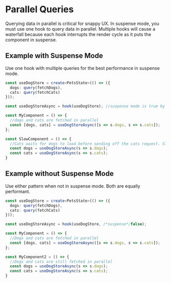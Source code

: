 # Parallel Queries

Querying data in parallel is critical for snappy UX. In suspense mode, you must use one hook to query data in parallel. Multiple hooks will cause a waterfall because each hook interrupts the render cycle as it puts the component in suspense.

## Example with Suspense Mode

Use one hook with multiple queries for the best performance in suspense mode.

```typescript {10}
const useDogStore = create<PetsState>(() => ({
  dogs: query(fetchDogs),
  cats: query(fetchCats)
}));

const useDogStoreAsync = hook(useDogStore); //suspense mode is true by default

const MyComponent = () => {
  //dogs and cats are fetched in parallel
  const [dogs, cats] = useDogStoreAsync([s => s.dogs, s => s.cats]);
};

const SlowComponent = () => {
  //Cats waits for dogs to load before sending off the cats request. Slow!!!
  const dogs = useDogStoreAsync(s => s.dogs);
  const cats = useDogStoreAsync(s => s.cats);
}
```

## Example without Suspense Mode

Use either pattern when not in suspense mode. Both are equally performant.

```typescript
const useDogStore = create<PetsState>(() => ({
  dogs: query(fetchDogs),
  cats: query(fetchCats)
}));

const useDogStoreAsync = hook(useDogStore, /*suspense*/false);

const MyComponent = () => {
  //Dogs and cats are fetched in parallel
  const [dogs, cats] = useDogStoreAsync([s => s.dogs, s => s.cats]);
};

const MyComponent2 = () => {
  //Dogs and cats are still fetched in parallel
  const dogs = useDogStoreAsync(s => s.dogs);
  const cats = useDogStoreAsync(s => s.cats);
}
```


